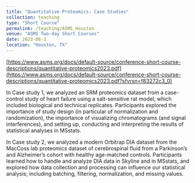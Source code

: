 ```yaml
---
title: "Quantitative Proteomics: Case Studies"
collection: teaching
type: "Short Course"
permalink: /teaching/ASMS_Houston
venue: "ASMS Two-day Short Courses"
date: 2023-06-3
location: "Houston, TX"
---
```


[https://www.asms.org/docs/default-source/conference-short-course-descriptions/quantitative-proteomics2023.pdf](https://www.asms.org/docs/default-source/conference-short-course-descriptions/quantitative-proteomics2023.pdf?sfvrsn=f83272c3_0)

In Case study 1, we analyzed an SRM proteomics dataset from a case-control study of heart failure using a salt-sensitive rat model, which included biological and technical replicates. Participants explored the importance of study design (in particular of normalization and randomization), the importance of visualizing chromatograms (and signal interferences), and setting up, conducting and interpreting the results of statistical analyses in MSstats.

In Case study 2, we analyzed a modern Orbitrap DIA dataset from the MacCoss lab proteomics dataset of cerebrospinal fluid from a Parkinson’s and Alzheimer’s cohort with healthy age-matched controls. Participants learned how to handle and analyze DIA data in Skyline and in MSstats, and explored how data collection and processing can influence our statistical analysis; including batching, filtering, normalization, and missing values.